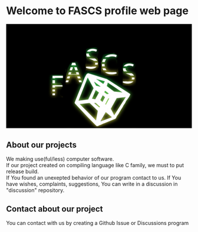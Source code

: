 # Welcome to FASCS profile web page
![FASCS banner image](https://raw.githubusercontent.com/FASCS/.github/d572e10cd0c5cb6f8dcc78389d311a51b3532a91/profile/FASCS.jpg)
## About our projects
We making use(ful/less) computer software.  
If our project created on compiling language like C family, we must to put release build.  
If You found an unexepted behavior of our program contact to us.
If You have wishes, complaints, suggestions, You can write in a discussion in "discussion" repository.  
  
  
## Contact about our project
You can contact with us by creating a Github Issue or Discussions program  


<!--

**Here are some ideas to get you started:**

🙋‍♀️ A short introduction - what is your organization all about?
🌈 Contribution guidelines - how can the community get involved?
👩‍💻 Useful resources - where can the community find your docs? Is there anything else the community should know?
🍿 Fun facts - what does your team eat for breakfast?
🧙 Remember, you can do mighty things with the power of [Markdown](https://docs.github.com/github/writing-on-github/getting-started-with-writing-and-formatting-on-github/basic-writing-and-formatting-syntax)
-->
